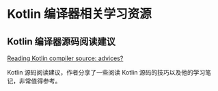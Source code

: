 # Kotlin 编译器相关学习资源
## Kotlin 编译器源码阅读建议
[Reading Kotlin compiler source: advices?](https://discuss.kotlinlang.org/t/reading-kotlin-compiler-source-advices/16459)

Kotlin 源码阅读建议，作者分享了一些阅读 Kotlin 源码的技巧以及他的学习笔记，非常值得参考。